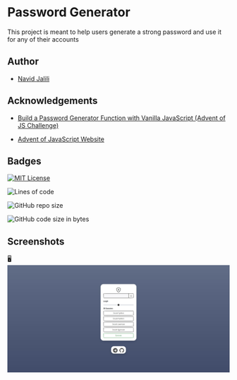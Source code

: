 
# Password Generator

This project is meant to help users generate a strong password and use it for any of their accounts



## Author

- [Navid Jalili](https://github.com/Navid-JL)

## Acknowledgements

 - [Build a Password Generator Function with Vanilla JavaScript (Advent of JS Challenge)](https://www.youtube.com/watch?v=O-79Cb5s9U4)

 - [Advent of JavaScript Website](https://www.adventofjs.com/)
## Badges

[![MIT License](https://img.shields.io/badge/License-MIT-blue?style=for-the-badge)](https://github.com/tterb/atomic-design-ui/blob/master/LICENSEs)

![Lines of code](https://img.shields.io/tokei/lines/github/Navid-JL/passwordGenerator?style=for-the-badge)

![GitHub repo size](https://img.shields.io/github/repo-size/Navid-JL/passwordGenerator?style=for-the-badge)

![GitHub code size in bytes](https://img.shields.io/github/languages/code-size/Navid-JL/passwordGenerator?style=for-the-badge)
## Screenshots

:desktop_computer:
![Desktop Version](https://github.com/Navid-JL/passwordGenerator/blob/main/img/desktop.jpg?raw=true)
